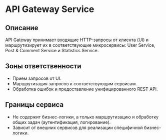# API Gateway Service

## Описание
API Gateway принимает входящие HTTP-запросы от клиента (UI) и маршрутизирует их в соответствующие микросервисы: User Service, Post & Comment Service и Statistics Service.

## Зоны ответственности
- Прием запросов от UI.
- Маршрутизация запросов к соответствующим сервисам.
- Обработка ошибок и предоставление унифицированного REST API.

## Границы сервиса
- Не содержит бизнес-логики, а только маршрутизацию и обработку общих задач (аутентификация, логирование).
- Зависит от внешних сервисов для реализации специфичной бизнес-логики.
